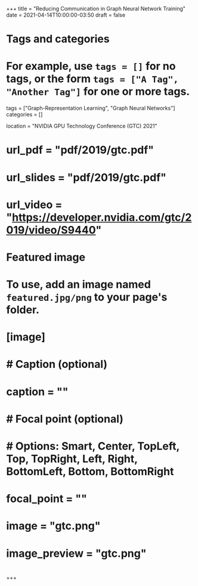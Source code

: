 +++
title = "Reducing Communication in Graph Neural Network Training"
date = 2021-04-14T10:00:00-03:50
draft = false

# Tags and categories
# For example, use `tags = []` for no tags, or the form `tags = ["A Tag", "Another Tag"]` for one or more tags.
tags = ["Graph-Representation Learning", "Graph Neural Networks"]
categories = []

location = "NVIDIA GPU Technology Conference (GTC) 2021"

# url_pdf = "pdf/2019/gtc.pdf"
# url_slides = "pdf/2019/gtc.pdf"
# url_video = "https://developer.nvidia.com/gtc/2019/video/S9440"
# Featured image
# To use, add an image named `featured.jpg/png` to your page's folder. 
# [image]
#   # Caption (optional)
#   caption = ""
# 
#   # Focal point (optional)
#   # Options: Smart, Center, TopLeft, Top, TopRight, Left, Right, BottomLeft, Bottom, BottomRight
#   focal_point = ""
# 
#   image = "gtc.png"
#   image_preview = "gtc.png"
# 
+++
